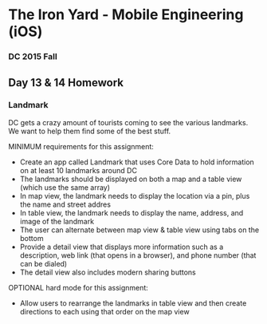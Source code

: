 # The Iron Yard - Mobile Engineering (iOS)
### DC 2015 Fall

## Day 13 & 14 Homework
### Landmark

DC gets a crazy amount of tourists coming to see the various landmarks. We want to help them find some of the best stuff.

MINIMUM requirements for this assignment:
* Create an app called Landmark that uses Core Data to hold information on at least 10 landmarks around DC
* The landmarks should be displayed on both a map and a table view (which use the same array)
* In map view, the landmark needs to display the location via a pin, plus the name and street addres
* In table view, the landmark needs to display the name, address, and image of the landmark
* The user can alternate between map view & table view using tabs on the bottom
* Provide a detail view that displays more information such as a description, web link (that opens in a browser), and phone number (that can be dialed)
* The detail view also includes modern sharing buttons

OPTIONAL hard mode for this assignment:
* Allow users to rearrange the landmarks in table view and then create directions to each using that order on the map view